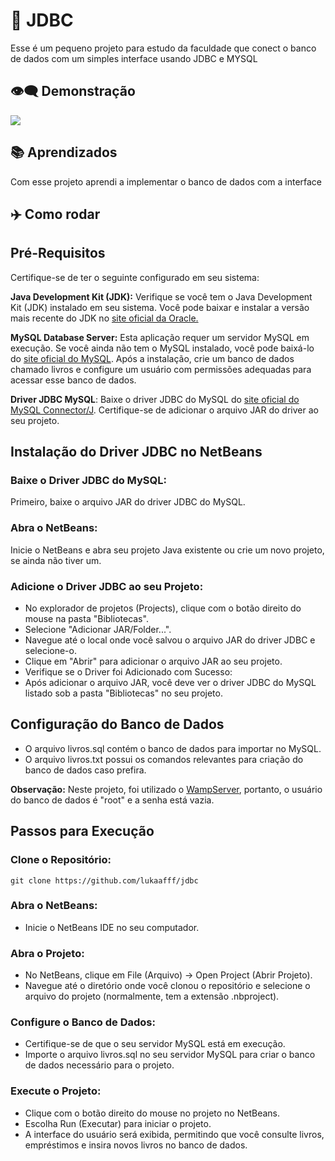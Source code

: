 
# 👋 JDBC

Esse é um pequeno projeto para estudo da faculdade que conect o banco de dados com um simples interface usando JDBC e MYSQL
## 👁️‍🗨️ Demonstração
![](https://cdn.discordapp.com/attachments/806191502686027796/1163995311635697764/image.png?ex=65419a1c&is=652f251c&hm=1577fdd5dd27374675f691131216a41aa9a421591412d6f4aa513a6a44a0b62b&)
## 📚 Aprendizados
Com esse projeto aprendi a implementar o banco de dados com a interface
## ✈️ Como rodar

## Pré-Requisitos
Certifique-se de ter o seguinte configurado em seu sistema:

**Java Development Kit (JDK):** Verifique se você tem o Java Development Kit (JDK) instalado em seu sistema. Você pode baixar e instalar a versão mais recente do JDK no [site oficial da Oracle.](https://www.oracle.com/java/technologies/downloads/)

**MySQL Database Server:** Esta aplicação requer um servidor MySQL em execução. Se você ainda não tem o MySQL instalado, você pode baixá-lo do [site oficial do MySQL](https://dev.mysql.com/downloads/). Após a instalação, crie um banco de dados chamado livros e configure um usuário com permissões adequadas para acessar esse banco de dados.

**Driver JDBC MySQL**: Baixe o driver JDBC do MySQL do [site oficial do MySQL Connector/J](https://dev.mysql.com/downloads/connector/j/). Certifique-se de adicionar o arquivo JAR do driver ao seu projeto.

## Instalação do Driver JDBC no NetBeans
### Baixe o Driver JDBC do MySQL:
Primeiro, baixe o arquivo JAR do driver JDBC do MySQL.

### Abra o NetBeans:
Inicie o NetBeans e abra seu projeto Java existente ou crie um novo projeto, se ainda não tiver um.

### Adicione o Driver JDBC ao seu Projeto:

- No explorador de projetos (Projects), clique com o botão direito do mouse na pasta "Bibliotecas".
- Selecione "Adicionar JAR/Folder...".
- Navegue até o local onde você salvou o arquivo JAR do driver JDBC e selecione-o.
- Clique em "Abrir" para adicionar o arquivo JAR ao seu projeto.
- Verifique se o Driver foi Adicionado com Sucesso:
- Após adicionar o arquivo JAR, você deve ver o driver JDBC do MySQL listado sob a pasta "Bibliotecas" no seu projeto.

## Configuração do Banco de Dados
- O arquivo livros.sql contém o banco de dados para importar no MySQL.
- O arquivo livros.txt possui os comandos relevantes para criação do banco de dados caso prefira.

**Observação:** Neste projeto, foi utilizado o [WampServer](https://www.wampserver.com/en/), portanto, o usuário do banco de dados é "root" e a senha está vazia.

## Passos para Execução
### Clone o Repositório:

```git clone https://github.com/lukaafff/jdbc```

### Abra o NetBeans:

- Inicie o NetBeans IDE no seu computador.

### Abra o Projeto:

- No NetBeans, clique em File (Arquivo) -> Open Project (Abrir Projeto).
- Navegue até o diretório onde você clonou o repositório e selecione o arquivo do projeto (normalmente, tem a extensão .nbproject).

### Configure o Banco de Dados:

- Certifique-se de que o seu servidor MySQL está em execução.
- Importe o arquivo livros.sql no seu servidor MySQL para criar o banco de dados necessário para o projeto.

### Execute o Projeto:

- Clique com o botão direito do mouse no projeto no NetBeans.
- Escolha Run (Executar) para iniciar o projeto.
- A interface do usuário será exibida, permitindo que você consulte livros, empréstimos e insira novos livros no banco de dados.